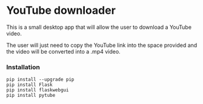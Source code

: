 # YouTube downloader

This is a small desktop app that will allow the user to download a YouTube video.

The user will just need to copy the YouTube link into the space provided and the video will be converted into a .mp4 video.

### Installation
```
pip install --upgrade pip
pip install Flask
pip install flaskwebgui
pip install pytube
```